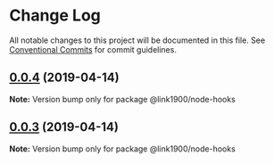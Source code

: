 # Change Log

All notable changes to this project will be documented in this file.
See [Conventional Commits](https://conventionalcommits.org) for commit guidelines.

<a name="0.0.4"></a>

## [0.0.4](https://github.com/projects/link1900/repos/link1900/compare/diff?targetBranch=refs%2Ftags%2F@link1900/node-hooks@0.0.3&sourceBranch=refs%2Ftags%2F@link1900/node-hooks@0.0.4) (2019-04-14)

**Note:** Version bump only for package @link1900/node-hooks

<a name="0.0.3"></a>

## [0.0.3](https://github.com/projects/link1900/repos/link1900/compare/diff?targetBranch=refs%2Ftags%2F@link1900/node-hooks@0.0.2&sourceBranch=refs%2Ftags%2F@link1900/node-hooks@0.0.3) (2019-04-14)

**Note:** Version bump only for package @link1900/node-hooks
